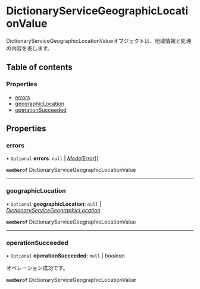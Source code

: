 # DictionaryServiceGeographicLocationValue


<div lang=\"ja\">DictionaryServiceGeographicLocationValueオブジェクトは、地域情報と処理の内容を表します。</div> 

## Table of contents

### Properties

- [errors](dictionaryservicegeographiclocationvalue.md#errors)
- [geographicLocation](dictionaryservicegeographiclocationvalue.md#geographiclocation)
- [operationSucceeded](dictionaryservicegeographiclocationvalue.md#operationsucceeded)

## Properties

### errors

• `Optional` **errors**: ``null`` \| [*ModelError*](modelerror.md)[]

**`memberof`** DictionaryServiceGeographicLocationValue

___

### geographicLocation

• `Optional` **geographicLocation**: ``null`` \| [*DictionaryServiceGeographicLocation*](dictionaryservicegeographiclocation.md)

**`memberof`** DictionaryServiceGeographicLocationValue

___

### operationSucceeded

• `Optional` **operationSucceeded**: ``null`` \| *boolean*

<div lang=\"ja\">オペレーション成功です。</div> 

**`memberof`** DictionaryServiceGeographicLocationValue
